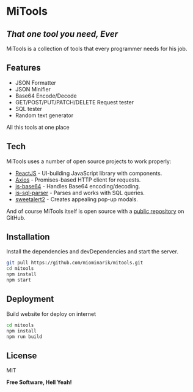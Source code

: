 # MiTools
## _That one tool you need, Ever_

MiTools is a collection of tools that every programmer needs for his job.

## Features

- JSON Formatter
- JSON Minifier
- Base64 Encode/Decode
- GET/POST/PUT/PATCH/DELETE Request tester
- SQL tester
- Random text generator

All this tools at one place

## Tech

MiTools uses a number of open source projects to work properly:

- [ReactJS] - UI-building JavaScript library with components.
- [Axios] - Promises-based HTTP client for requests.
- [js-base64] - Handles Base64 encoding/decoding.
- [js-sql-parser] - Parses and works with SQL queries.
- [sweetalert2] - Creates appealing pop-up modals.

And of course MiTools itself is open source with a [public repository][mitools]
on GitHub.

## Installation

Install the dependencies and devDependencies and start the server.

```sh
git pull https://github.com/miominarik/mitools.git
cd mitools
npm install
npm start
```

## Deployment

Build website for deploy on internet
```sh
cd mitools
npm install
npm run build
```

## License

MIT

**Free Software, Hell Yeah!**

[mitools]: <https://github.com/miominarik/mitools>
[ReactJS]: <https://github.com/facebook/react>
[Axios]: <https://github.com/axios/axios>
[js-base64]: <https://github.com/dankogai/js-base64>
[js-sql-parser]: <https://github.com/JavaScriptor/js-sql-parser>
[sweetalert2]: <https://github.com/sweetalert2/sweetalert2>